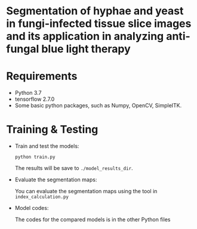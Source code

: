 # Segmentation of hyphae and yeast in fungi-infected tissue slice images and its application in analyzing anti-fungal blue light therapy

# Requirements
- Python 3.7
- tensorflow 2.7.0
- Some basic python packages, such as Numpy, OpenCV, SimpleITK.

# Training & Testing
- Train and test the models:  
    
  `python train.py`  
  
  The results will be save to `./model_results_dir`.  
  
- Evaluate the segmentation maps:  
    
  You can evaluate the segmentation maps using the tool in `index_calculation.py`  
  
- Model codes:  
  
  The codes for the compared models is in the other Python files

